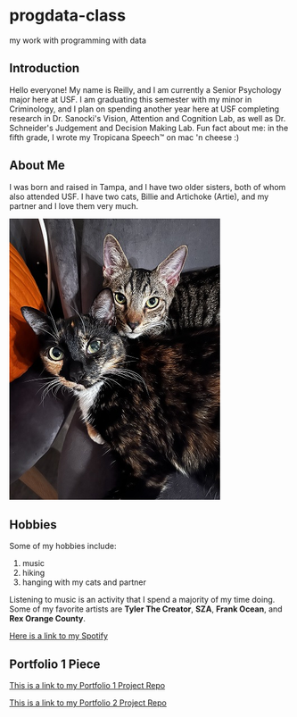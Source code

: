 # progdata-class
my work with programming with data

## Introduction

Hello everyone! My name is Reilly, and I am currently a Senior Psychology major here at USF. I am graduating this semester with my minor in Criminology, and I plan on spending another year here at USF completing research in Dr. Sanocki's Vision, Attention and Cognition Lab, as well as Dr. Schneider's Judgement and Decision Making Lab. Fun fact about me: in the fifth grade, I wrote my Tropicana Speech™ on mac 'n cheese :)

## About Me

I was born and raised in Tampa, and I have two older sisters, both of whom also attended USF.
I have two cats, Billie and Artichoke (Artie), and my partner and I love them very much. 

![Here is a picture of Billie and Artie](pictures/cats.jpg)

## Hobbies

Some of my hobbies include:

1. music
2. hiking
3. hanging with my cats and partner 

Listening to music is an activity that I spend a majority of my time doing. Some of my favorite artists are **Tyler The Creator**, **SZA**, **Frank Ocean**, and **Rex Orange County**.

[Here is a link to my Spotify](https://open.spotify.com/user/reilly.orman?si=da532f50d73d4f40)

## Portfolio 1 Piece

[This is a link to my Portfolio 1 Project Repo](https://github.com/rrorman/portfolio-1)

[This is a link to my Portfolio 2 Project Repo](https://github.com/rrorman/portfolio-2)
